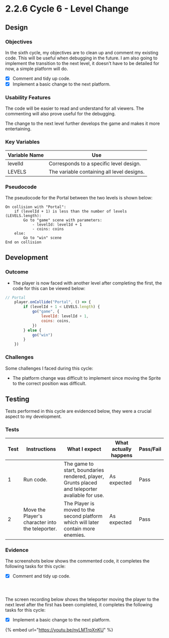 # 2.2.6 Cycle 6 - Level Change

## Design

### Objectives

In the sixth cycle, my objectives are to clean up and comment my existing code. This will be useful when debugging in the future. I am also going to implement the transition to the next level, it doesn't have to be detailed for now, a simple platform will do.

* [x] Comment and tidy up code.
* [x] Implement a basic change to the next platform.

### Usability Features

The code will be easier to read and understand for all viewers. The commenting will also prove useful for the debugging.

The change to the next level further develops the game and makes it more entertaining.



### Key Variables

| Variable Name | Use                                        |
| ------------- | ------------------------------------------ |
| levelId       | Corresponds to a specific level design.    |
| LEVELS        | The variable containing all level designs. |

### Pseudocode

The pseudocode for the Portal between the two levels is shown below:

```
On collision with "Portal":
    if (levelId + 1) is less than the number of levels (LEVELS.length):
        Go to "game" scene with parameters:
            - levelId: levelId + 1
            - coins: coins
    else:
        Go to "win" scene
End on collision
```

## Development

### Outcome

* The player is now faced with another level after completing the first, the code for this can be viewed below:

```javascript
// Portal
	player.onCollide("Portal", () => {
		if (levelId + 1 < LEVELS.length) {
			go("game", {
				levelId: levelId + 1,
				coins: coins,
			})
		} else {
			go("win")
		}
	})
```

### Challenges

Some challenges I faced during this cycle:

* The platform change was difficult to implement since moving the Sprite to the correct position was difficult.

## Testing

Tests performed in this cycle are evidenced below, they were a crucial aspect to my development.

### Tests

| Test | Instructions                                     | What I expect                                                                                   | What actually happens | Pass/Fail |
| ---- | ------------------------------------------------ | ----------------------------------------------------------------------------------------------- | --------------------- | --------- |
| 1    | Run code.                                        | The game to start, boundaries rendered, player, Grunts placed and teleporter avaliable for use. | As expected           | Pass      |
| 2    | Move the Player's character into the teleporter. | The Player is moved to the second platform which will later contain more enemies.               | As expected           | Pass      |

### Evidence

The screenshots below shows the commented code, it completes the following tasks for this cycle:

* [x] Comment and tidy up code.

<figure><img src="../.gitbook/assets/image (6).png" alt=""><figcaption></figcaption></figure>

<figure><img src="../.gitbook/assets/image (11).png" alt=""><figcaption></figcaption></figure>

<figure><img src="../.gitbook/assets/image (4) (1).png" alt=""><figcaption></figcaption></figure>



The screen recording below shows the teleporter moving the player to the next level after the first has been completed, it completes the following tasks for this cycle:

* [x] Implement a basic change to the next platform.



{% embed url="https://youtu.be/nyLMTrpXnKU" %}
